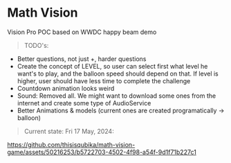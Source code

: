 # Math Vision

Vision Pro POC based on WWDC happy beam demo

> TODO's:
- Better questions, not just +, harder questions
- Create the concept of LEVEL, so user can select first what level he want's to play, and the balloon speed should depend on that. If level is higher, user
should have less time to complete the challenge
- Countdown animation looks weird
- Sound: Removed all. We might want to download some ones from the internet and create some type of AudioService
- Better Animations & models (current ones are created programatically -> balloon)

> Current state: Fri 17 May, 2024:

https://github.com/thisisqubika/math-vision-game/assets/50216253/b5722703-4502-4f98-a54f-9d1f71b227c1

